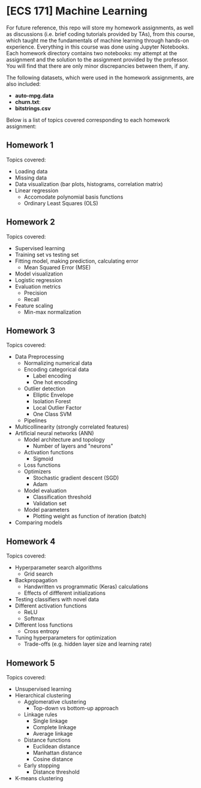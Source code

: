 # [ECS 171] Machine Learning
For future reference, this repo will store my homework assignments, as well as discussions (i.e. brief coding tutorials provided by TAs), from this course, which taught me the fundamentals of machine learning through hands-on experience. Everything in this course was done using Jupyter Notebooks. Each homework directory contains two notebooks: my attempt at the assignment and the solution to the assignment provided by the professor. You will find that there are only minor discrepancies between them, if any.

The following datasets, which were used in the homework assignments, are also included:
- **auto-mpg.data**
- **churn.txt**: 
- **bitstrings.csv**

Below is a list of topics covered corresponding to each homework assignment:

## Homework 1
Topics covered:
- Loading data
- Missing data
- Data visualization (bar plots, histograms, correlation matrix)
- Linear regression
    - Accomodate polynomial basis functions
    - Ordinary Least Squares (OLS)

## Homework 2
Topics covered:
- Supervised learning
- Training set vs testing set
- Fitting model, making prediction, calculating error
    - Mean Squared Error (MSE)
- Model visualization
- Logistic regression
- Evaluation metrics
    - Precision
    - Recall
- Feature scaling
    - Min-max normalization

## Homework 3
Topics covered:
- Data Preprocessing
    - Normalizing numerical data
    - Encoding categorical data
        - Label encoding
        - One hot encoding
    - Outlier detection
        - Elliptic Envelope
        - Isolation Forest
        - Local Outlier Factor
        - One Class SVM
    - Pipelines
- Multicollinearity (strongly correlated features)
- Artificial neural networks (ANN)
    - Model architecture and topology
        - Number of layers and "neurons"
    - Activation functions
        - Sigmoid
    - Loss functions
    - Optimizers
        - Stochastic gradient descent (SGD)
        - Adam
    - Model evaluation
        - Classification threshold
        - Validation set
    - Model parameters
        - Plotting weight as function of iteration (batch)
- Comparing models

## Homework 4
Topics covered:
- Hyperparameter search algorithms
    - Grid search
- Backpropagation
    - Handwritten vs programmatic (Keras) calculations
    - Effects of diffferent initializations
- Testing classifiers with novel data
- Different activation functions
    - ReLU
    - Softmax
- Different loss functions
    - Cross entropy
- Tuning hyperparameters for optimization
    - Trade-offs (e.g. hidden layer size and learning rate)

## Homework 5
Topics covered:
- Unsupervised learning
- Hierarchical clustering
    - Agglomerative clustering
        - Top-down vs bottom-up approach
    - Linkage rules
        - Single linkage
        - Complete linkage
        - Average linkage
    - Distance functions
        - Euclidean distance
        - Manhattan distance
        - Cosine distance
    - Early stopping
        - Distance threshold
- K-means clustering
